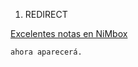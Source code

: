 1.  REDIRECT

[Excelentes notas en NiMbox](Excelentes_notas_en_NiMbox "wikilink")

`ahora aparecerá.`
